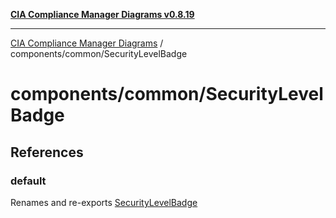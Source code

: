 [**CIA Compliance Manager Diagrams v0.8.19**](../../../README.md)

***

[CIA Compliance Manager Diagrams](../../../modules.md) / components/common/SecurityLevelBadge

# components/common/SecurityLevelBadge

## References

### default

Renames and re-exports [SecurityLevelBadge](../../variables/SecurityLevelBadge.md)
